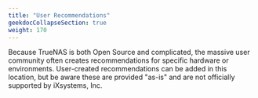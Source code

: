 ```yaml
---
title: "User Recommendations"
geekdocCollapseSection: true
weight: 170
---
```


Because TrueNAS is both Open Source and complicated, the massive user community often creates recommendations for specific hardware or environments. User-created recommendations can be added in this location, but be aware these are provided "as-is" and are not officially supported by iXsystems, Inc.